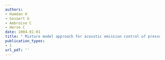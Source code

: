 ```yaml
---
authors: 
- Hamdan H 
- Govaert G 
- Ambroise C 
- Herve C 
date: 2004-01-01
title: " Mixture model approach for acoustic emission control of pressure equipment "
publication_types:
- 1
url_pdf: ''
---
```

